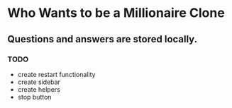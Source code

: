 # Who Wants to be a Millionaire Clone

## Questions and answers are stored locally.

### TODO

- create restart functionality
- create sidebar
- create helpers
- stop button

